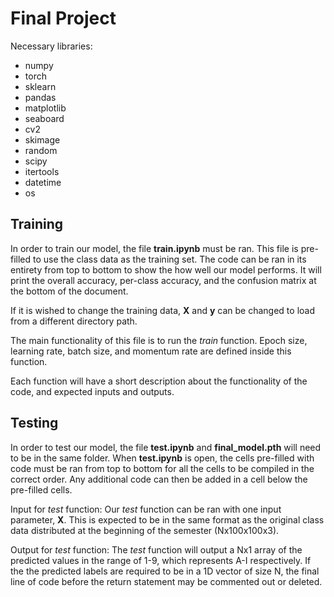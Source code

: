 # Final Project

Necessary libraries:
 - numpy
 - torch
 - sklearn
 - pandas
 - matplotlib
 - seaboard
 - cv2
 - skimage
 - random
 - scipy
 - itertools
 - datetime
 - os

## Training ##
In order to train our model, the file **train.ipynb** must be ran. This file is pre-filled to use the class data as the training set. The code can be ran in its entirety from top to bottom to show the how well our model performs. It will print the overall accuracy, per-class accuracy, and the confusion matrix at the bottom of the document. 

If it is wished to change the training data, **X** and **y** can be changed to load from a different directory path.

The main functionality of this file is to run the *train* function. Epoch size, learning rate, batch size, and momentum rate are defined inside this function. 

Each function will have a short description about the functionality of the code, and expected inputs and outputs.

## Testing ##
In order to test our model, the file **test.ipynb** and **final_model.pth** will need to be in the same folder. When **test.ipynb** is open, the cells pre-filled with code must be ran from top to bottom for all the cells to be compiled in the correct order. Any additional code can then be added in a cell below the pre-filled cells.

Input for *test* function: 
Our *test* function can be ran with one input parameter, **X**. This is expected to be in the same format as the original class data distributed at the beginning of the semester (Nx100x100x3). 

Output for *test* function:
The *test* function will output a Nx1 array of the predicted values in the range of 1-9, which represents A-I respectively. If the the predicted labels are required to be in a 1D vector of size N, the final line of code before the return statement may be commented out or deleted.

